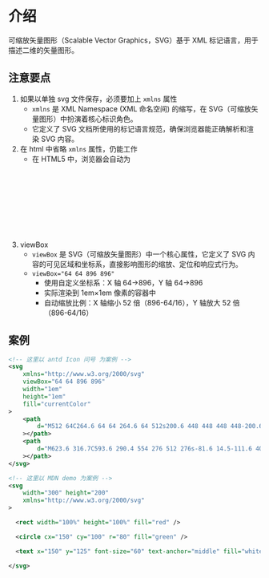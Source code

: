 # 介绍

可缩放矢量图形（Scalable Vector Graphics，SVG）基于 XML 标记语言，用于描述二维的矢量图形。

## 注意要点

1. 如果以单独 svg 文件保存，必须要加上 `xmlns` 属性
   - `xmlns` 是 XML Namespace (XML 命名空间) 的缩写，在 SVG（可缩放矢量图形）中扮演着核心标识角色。
   - 它定义了 SVG 文档所使用的标记语言规范，确保浏览器能正确解析和渲染 SVG 内容。
2. 在 html 中省略 `xmlns` 属性，仍能工作
   - 在 HTML5 中，浏览器会自动为 <svg> 标签添加 SVG 命名空间。但在独立 .svg 文件中必须显式声明
3. viewBox
   - `viewBox` 是 SVG（可缩放矢量图形）中一个核心属性，它定义了 SVG 内容的可见区域和坐标系，直接影响图形的缩放、定位和响应式行为。
   - `viewBox="64 64 896 896"`
     - 使用自定义坐标系：X 轴 64→896，Y 轴 64→896
     - 实际渲染到 1em×1em 像素的容器中
     - 自动缩放比例：X 轴缩小 52 倍（896-64/16），Y 轴放大 52 倍（896-64/16）

## 案例

```xml
<!-- 这里以 antd Icon 问号 为案例 -->
<svg
    xmlns="http://www.w3.org/2000/svg"
    viewBox="64 64 896 896"
    width="1em"
    height="1em"
    fill="currentColor"
>
    <path
        d="M512 64C264.6 64 64 264.6 64 512s200.6 448 448 448 448-200.6 448-448S759.4 64 512 64zm0 820c-205.4 0-372-166.6-372-372s166.6-372 372-372 372 166.6 372 372-166.6 372-372 372z"
    ></path>
    <path
        d="M623.6 316.7C593.6 290.4 554 276 512 276s-81.6 14.5-111.6 40.7C369.2 344 352 380.7 352 420v7.6c0 4.4 3.6 8 8 8h48c4.4 0 8-3.6 8-8V420c0-44.1 43.1-80 96-80s96 35.9 96 80c0 31.1-22 59.6-56.1 72.7-21.2 8.1-39.2 22.3-52.1 40.9-13.1 19-19.9 41.8-19.9 64.9V620c0 4.4 3.6 8 8 8h48c4.4 0 8-3.6 8-8v-22.7a48.3 48.3 0 0 1 30.9-44.8c59-22.7 97.1-74.7 97.1-132.5.1-39.3-17.1-76-48.3-103.3zM472 732a40 40 0 1 0 80 0 40 40 0 1 0-80 0z"
    ></path>
</svg>

<!-- 这里以 MDN demo 为案例 -->
<svg
    width="300" height="200"
    xmlns="http://www.w3.org/2000/svg"
>

  <rect width="100%" height="100%" fill="red" />

  <circle cx="150" cy="100" r="80" fill="green" />

  <text x="150" y="125" font-size="60" text-anchor="middle" fill="white">SVG</text>

</svg>

```
